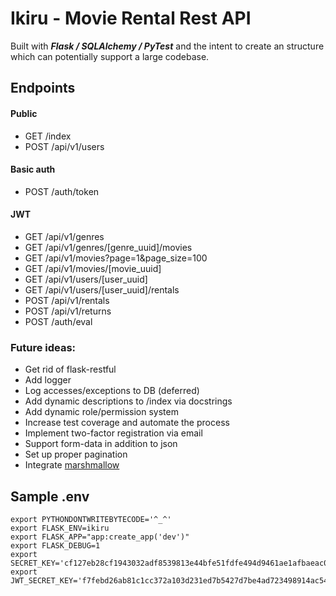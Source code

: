 # Ikiru - Movie Rental Rest API
Built with __*Flask / SQLAlchemy / PyTest*__
and the intent to create an structure which can potentially support a large codebase.


## Endpoints
#### Public
* GET /index
* POST /api/v1/users
#### Basic auth
* POST /auth/token
#### JWT
* GET /api/v1/genres
* GET /api/v1/genres/[genre_uuid]/movies
* GET /api/v1/movies?page=1&page_size=100
* GET /api/v1/movies/[movie_uuid]
* GET /api/v1/users/[user_uuid]
* GET /api/v1/users/[user_uuid]/rentals
* POST /api/v1/rentals
* POST /api/v1/returns
* POST /auth/eval

### Future ideas:
* Get rid of flask-restful
* Add logger
* Log accesses/exceptions to DB (deferred)
* Add dynamic descriptions to /index via docstrings
* Add dynamic role/permission system
* Increase test coverage and automate the process
* Implement two-factor registration via email
* Support form-data in addition to json
* Set up proper pagination
* Integrate [marshmallow](https://marshmallow.readthedocs.io/en/stable/)


## Sample .env
```shell script
export PYTHONDONTWRITEBYTECODE='^_^'
export FLASK_ENV=ikiru
export FLASK_APP="app:create_app('dev')"
export FLASK_DEBUG=1
export SECRET_KEY='cf127eb28cf1943032adf8539813e44bfe51fdfe494d9461ae1afbaeac01803bd3d70176d23168c4fbc89525857574d17a9139b7cbc089d29ae3b3dc00e0c30c'
export JWT_SECRET_KEY='f7febd26ab81c1cc372a103d231ed7b5427d7be4ad723498914ac54c95c7bcb49a41ee97d2cbd5b5c9a8757f2305d99c786624472bfb56a8f654ef15285fd6e3'
```